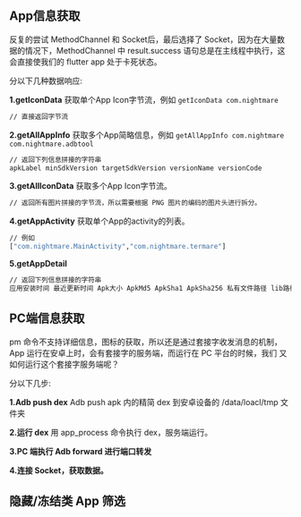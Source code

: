 ## App信息获取
反复的尝试 MethodChannel 和 Socket后，最后选择了 Socket，因为在大量数据的情况下，MethodChannel 中 result.success 语句总是在主线程中执行，这
会直接使我们的 flutter app 处于卡死状态。

分以下几种数据响应:

**1.getIconData**
获取单个App Icon字节流，例如 `getIconData com.nightmare`
```sh
// 直接返回字节流
```

**2.getAllAppInfo**
获取多个App简略信息，例如 `getAllAppInfo com.nightmare com.nightmare.adbtool`
```sh
// 返回下列信息拼接的字符串
apkLabel minSdkVersion targetSdkVersion versionName versionCode
```

**3.getAllIconData**
获取多个App Icon字节流。
```sh
// 返回所有图片拼接的字节流，所以需要根据 PNG 图片的编码的图片头进行拆分。
```

**4.getAppActivity**
获取单个App的activity的列表。
```sh
// 例如
["com.nightmare.MainActivity","com.nightmare.termare"]
```

**5.getAppDetail**
```sh
// 返回下列信息拼接的字符串
应用安装时间 最近更新时间 Apk大小 ApkMd5 ApkSha1 ApkSha256 私有文件路径 lib路径
```
## PC端信息获取
pm 命令不支持详细信息，图标的获取，所以还是通过套接字收发消息的机制，
App 运行在安卓上时，会有套接字的服务端，而运行在 PC 平台的时候，我们
又如何运行这个套接字服务端呢？

分以下几步:

**1.Adb push dex**
Adb push apk 内的精简 dex 到安卓设备的 /data/loacl/tmp 文件夹

**2.运行 dex**
用 app_process 命令执行 dex，服务端运行。

**3.PC 端执行 Adb forward 进行端口转发**

**4.连接 Socket，获取数据。**

## 隐藏/冻结类 App 筛选
